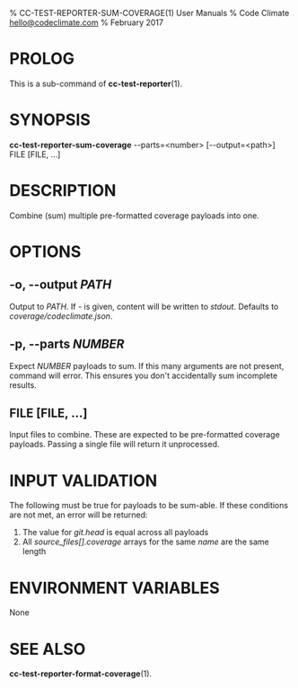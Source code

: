 % CC-TEST-REPORTER-SUM-COVERAGE(1) User Manuals
% Code Climate <hello@codeclimate.com>
% February 2017

# PROLOG

This is a sub-command of **cc-test-reporter**(1).

# SYNOPSIS

**cc-test-reporter-sum-coverage** --parts=\<number> [--output=\<path>] FILE [FILE, ...]

# DESCRIPTION

Combine (sum) multiple pre-formatted coverage payloads into one.

# OPTIONS

## -o, --output *PATH*

Output to *PATH*. If *-* is given, content will be written to *stdout*. Defaults
to *coverage/codeclimate.json*.

## -p, --parts *NUMBER*

Expect *NUMBER* payloads to sum. If this many arguments are not present,
command will error. This ensures you don't accidentally sum incomplete results.

## FILE [FILE, ...]

Input files to combine. These are expected to be pre-formatted coverage
payloads. Passing a single file will return it unprocessed.

# INPUT VALIDATION

The following must be true for payloads to be sum-able. If these conditions are
not met, an error will be returned:

1. The value for *git.head* is equal across all payloads
1. All *source_files[].coverage* arrays for the same *name* are the same length

# ENVIRONMENT VARIABLES

None

# SEE ALSO

**cc-test-reporter-format-coverage**(1).
